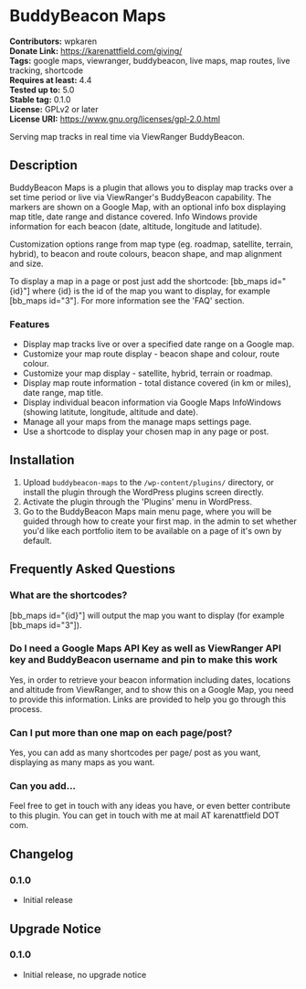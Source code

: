 ﻿# BuddyBeacon Maps 
**Contributors:** wpkaren  
**Donate Link:** https://karenattfield.com/giving/  
**Tags:** google maps, viewranger, buddybeacon, live maps, map routes, live tracking, shortcode  
**Requires at least:** 4.4  
**Tested up to:** 5.0  
**Stable tag:** 0.1.0  
**License:** GPLv2 or later  
**License URI:** https://www.gnu.org/licenses/gpl-2.0.html  

Serving map tracks in real time via ViewRanger BuddyBeacon.


## Description 

BuddyBeacon Maps is a plugin that allows you to display map tracks over a set time period or live via ViewRanger's BuddyBeacon capability. The markers are shown on a Google Map, with an optional info box displaying map title, date range and distance covered. Info Windows provide information for each beacon (date, altitude, longitude and latitude).

Customization options range from map type (eg. roadmap, satellite, terrain, hybrid), to beacon and route colours, beacon shape, and map alignment and size. 

To display a map in a page or post just add the shortcode: [bb_maps id="{id}"] where {id} is the id of the map you want to display, for example [bb_maps id="3"]. For more information see the 'FAQ' section.



### Features

* Display map tracks live or over a specified date range on a Google map.
* Customize your map route display - beacon shape and colour, route colour.
* Customize your map display - satellite, hybrid, terrain or roadmap. 
* Display map route information - total distance covered (in km or miles), date range, map title.
* Display individual beacon information via Google Maps InfoWindows (showing latitute, longitude, altitude and date).
* Manage all your maps from the manage maps settings page.
* Use a shortcode to display your chosen map in any page or post.



## Installation 


1. Upload `buddybeacon-maps` to the `/wp-content/plugins/` directory, or install the plugin through the WordPress plugins screen directly.
1. Activate the plugin through the 'Plugins' menu in WordPress.
1. Go to the BuddyBeacon Maps main menu page, where you will be guided through how to create your first map. in the admin to set whether you'd like each portfolio item to be available on a page of it's own by default.




## Frequently Asked Questions 


### What are the shortcodes? 

[bb_maps id="{id}"] will output the map you want to display (for example [bb_maps id="3"]).


### Do I need a Google Maps API Key as well as ViewRanger API key and BuddyBeacon username and pin to make this work 

Yes, in order to retrieve your beacon information including dates, locations and altitude from ViewRanger, and to show this on a Google Map, you need to provide this information. Links are provided to help you go through this process.

### Can I put more than one map on each page/post? 

Yes, you can add as many shortcodes per page/ post as you want, displaying as many maps as you want.


###  Can you add... 

Feel free to get in touch with any ideas you have, or even better contribute to this plugin. You can get in touch with me at mail AT karenattfield DOT com.



## Changelog 


### 0.1.0 
* Initial release

## Upgrade Notice 


### 0.1.0 
* Initial release, no upgrade notice





